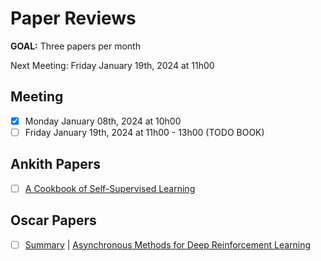 # Paper Reviews

**GOAL:** Three papers per month

Next Meeting: Friday January 19th, 2024 at 11h00


## Meeting
- [x] Monday January 08th, 2024 at 10h00
- [ ] Friday January 19th, 2024 at 11h00 - 13h00 (TODO BOOK)

## Ankith Papers

- [ ] [A Cookbook of Self-Supervised Learning](https://arxiv.org/abs/2304.12210)

## Oscar Papers

- [ ] [Summary](001_oscar_A3C.md) | [Asynchronous Methods for Deep Reinforcement Learning](https://arxiv.org/abs/1602.01783) 